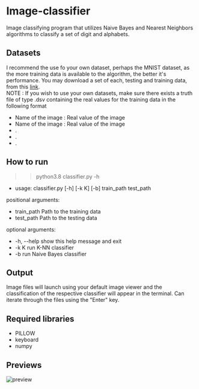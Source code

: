 # Image-classifier
Image classifying program that utilizes Naive Bayes and Nearest Neighbors algorithms to classify a set of digit and alphabets.

## Datasets
I recommend the use fo your own dataset, perhaps the MNIST dataset, as the more training data is available to the algorithm, the better it's performance.
You may download a set of each, testing and training data, from this [link](https://drive.google.com/drive/folders/1E4UcSEuAquXD-riOIfxO5VYZbxjnFUwj?usp=sharing).  
NOTE : If you wish to use your own datasets, make sure there exists a truth file of type .dsv containing the real values for the training data in the following format 
- Name of the image : Real value of the image 
- Name of the image : Real value of the image
- .
- .
- .

## How to run
>> python3.8 classifier.py -h
* usage: classifier.py [-h] [-k K] [-b] train_path test_path

positional arguments:
  * train_path  Path to the training data
  * test_path   Path to the testing data

optional arguments:
  * -h, --help  show this help message and exit
  * -k K        run K-NN classifier
  * -b          run Naive Bayes classifier

## Output
Image files will launch using your default image viewer and the classification of the respective classifier will appear in the terminal.
Can iterate through the files using the "Enter" key.

## Required libraries

* PILLOW
* keyboard
* numpy

## Previews

![preview](https://www.mediafire.com/file/hh0prb5llvcwim4/1.PNG/file)
  
